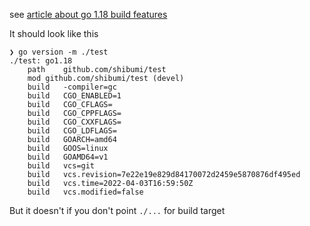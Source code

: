 see [article about go 1.18 build features](https://shibumi.dev/posts/go-18-feature/)

It should look like this
```
❯ go version -m ./test
./test: go1.18
	path	github.com/shibumi/test
	mod	github.com/shibumi/test	(devel)
	build	-compiler=gc
	build	CGO_ENABLED=1
	build	CGO_CFLAGS=
	build	CGO_CPPFLAGS=
	build	CGO_CXXFLAGS=
	build	CGO_LDFLAGS=
	build	GOARCH=amd64
	build	GOOS=linux
	build	GOAMD64=v1
	build	vcs=git
	build	vcs.revision=7e22e19e829d84170072d2459e5870876df495ed
	build	vcs.time=2022-04-03T16:59:50Z
	build	vcs.modified=false
```

But it doesn't if you don't point `./...` for build target
